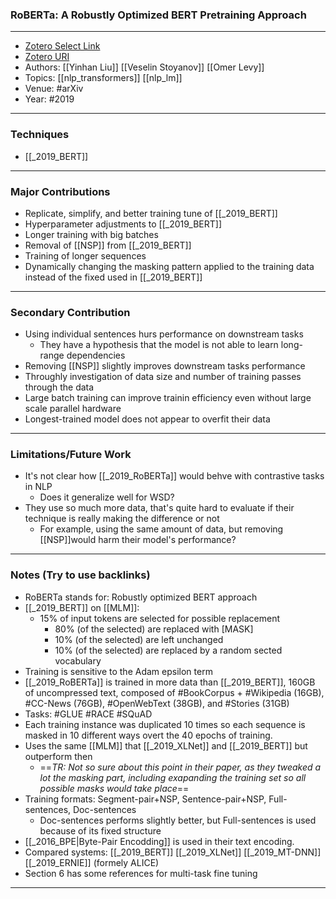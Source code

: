 ### RoBERTa: A Robustly Optimized BERT Pretraining Approach 
---
- [Zotero Select Link](zotero://select/groups/2480461/items/APYKG3XT)
- [Zotero URI](https://www.zotero.org/groups/2480461/items/APYKG3XT)
- Authors: [[Yinhan Liu]] [[Veselin Stoyanov]] [[Omer Levy]]
- Topics: [[nlp_transformers]] [[nlp_lm]]
- Venue: #arXiv 
- Year: #2019
---
### Techniques
- [[_2019_BERT]]
---
### Major Contributions
- Replicate, simplify, and better training tune of [[_2019_BERT]]
- Hyperparameter adjustments to [[_2019_BERT]]
- Longer training with big batches
- Removal of [[NSP]] from [[_2019_BERT]]
- Training of longer sequences
- Dynamically changing the masking pattern applied to the training data instead of the fixed used in [[_2019_BERT]]
---
### Secondary Contribution
- Using individual sentences hurs performance on downstream tasks
	- They have a hypothesis that the model is not able to learn long-range dependencies
- Removing [[NSP]] slightly improves downstream tasks performance
- Throughly investigation of data size and number of training passes through the data
- Large batch training can improve trainin efficiency even without large scale parallel hardware
- Longest-trained model does not appear to overfit their data
---
### Limitations/Future Work
- It's not clear how [[_2019_RoBERTa]] would behve with contrastive tasks in NLP
	- Does it generalize well for WSD?
- They use so much more data, that's quite hard to evaluate if their technique is really making the difference or not
	- For example, using the same amount of data, but removing [[NSP]]would harm their model's performance?
---
### Notes (Try to use backlinks)
- RoBERTa stands for: Robustly optimized BERT approach
- [[_2019_BERT]] on [[MLM]]:
	- 15% of input tokens are selected for possible replacement
		- 80% (of the selected) are replaced with [MASK]
		- 10% (of the selected) are left unchanged
		- 10% (of the selected) are replaced by a random sected vocabulary
- Training is sensitive to the Adam epsilon term
- [[_2019_RoBERTa]] is trained in more data than [[_2019_BERT]], 160GB of uncompressed text, composed of #BookCorpus + #Wikipedia (16GB), #CC-News (76GB), #OpenWebText (38GB), and #Stories (31GB)  
- Tasks: #GLUE  #RACE  #SQuAD 
- Each training instance was duplicated 10 times so each sequence is masked in 10 different ways overt the 40 epochs of training.
- Uses the same [[MLM]] that [[_2019_XLNet]] and [[_2019_BERT]] but outperform then
	- ==_TR: Not so sure about this point in their paper, as they tweaked a lot the masking part, including exapanding the training set so all possible masks would take place_==
- Training formats: Segment-pair+NSP, Sentence-pair+NSP, Full-sentences, Doc-sentences
	- Doc-sentences performs slightly better, but Full-sentences is used because of its fixed structure
- [[_2016_BPE|Byte-Pair Encodding]] is used in their text encoding.
- Compared systems: [[_2019_BERT]] [[_2019_XLNet]] [[_2019_MT-DNN]] [[_2019_ERNIE]] (formely ALICE)
- Section 6 has some references for multi-task fine tuning
---
